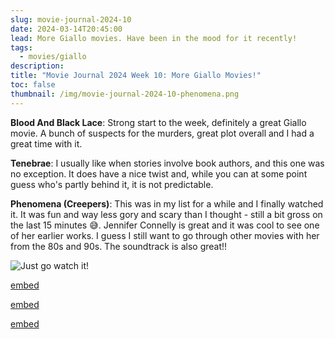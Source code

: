 ```yaml
---
slug: movie-journal-2024-10
date: 2024-03-14T20:45:00
lead: More Giallo movies. Have been in the mood for it recently!
tags:
  - movies/giallo
description: 
title: "Movie Journal 2024 Week 10: More Giallo Movies!"
toc: false
thumbnail: /img/movie-journal-2024-10-phenomena.png
---
```

**Blood And Black Lace**: Strong start to the week, definitely a great Giallo movie. A bunch of suspects for the murders, great plot overall and I had a great time with it.

**Tenebrae**: I usually like when stories involve book authors, and this one was no exception. It does have a nice twist and, while you can at some point guess who's partly behind it, it is not predictable.

**Phenomena (Creepers)**: This was in my list for a while and I finally watched it. It was fun and way less gory and scary than I thought - still a bit gross on the last 15 minutes 😅. Jennifer Connelly is great and it was cool to see one of her earlier works. I guess I still want to go through other movies with her from the 80s and 90s. The soundtrack is also great!!

![Just go watch it!](/img/phenomena.gif)

[embed](https://www.themoviedb.org/movie/28055)

[embed](https://www.themoviedb.org/movie/29702)

[embed](https://www.themoviedb.org/movie/29161-phenomena)
